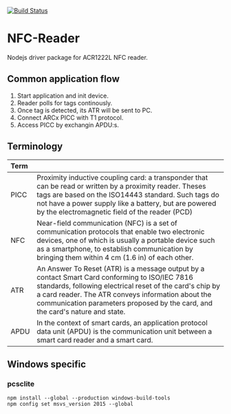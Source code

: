 [![Build Status](https://travis-ci.org/ProtaconSolutions/Node-NFC-Reader.svg?branch=master)](https://travis-ci.org/ProtaconSolutions/Node-NFC-Reader)

# NFC-Reader
Nodejs driver package for ACR1222L NFC reader.

## Common application flow
 1. Start application and init device.
 2. Reader polls for tags continously.
 3. Once tag is detected, its ATR will be sent to PC.
 4. Connect ARCx PICC with T1 protocol.
 5. Access PICC by exchangin APDU:s.

## Terminology
| Term |  |
| :- | :- |
| PICC | Proximity inductive coupling card: a transponder that can be read or written by a proximity reader. Theses tags are based on the ISO14443 standard. Such tags do not have a power supply like a battery, but are powered by the electromagnetic field of the reader (PCD) |
| NFC      | Near-field communication (NFC) is a set of communication protocols that enable two electronic devices, one of which is usually a portable device such as a smartphone, to establish communication by bringing them within 4 cm (1.6 in) of each other. |
| ATR | An Answer To Reset (ATR) is a message output by a contact Smart Card conforming to ISO/IEC 7816 standards, following electrical reset of the card's chip by a card reader. The ATR conveys information about the communication parameters proposed by the card, and the card's nature and state. |
| APDU | In the context of smart cards, an application protocol data unit (APDU) is the communication unit between a smart card reader and a smart card.| 

## Windows specific
### pcsclite
``` 
npm install --global --production windows-build-tools
npm config set msvs_version 2015 --global
```